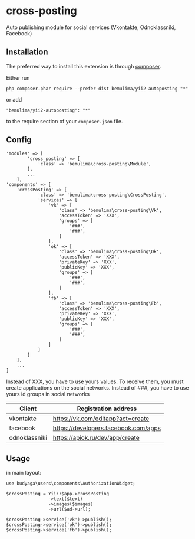 # cross-posting
Auto publishing module for social services (Vkontakte, Odnoklassniki, Facebook)

Installation
------------

The preferred way to install this extension is through [composer](http://getcomposer.org/download/).

Either run

```
php composer.phar require --prefer-dist bemulima/yii2-autoposting "*"
```

or add

```
"bemulima/yii2-autoposting": "*"
```

to the require section of your `composer.json` file.


Config
-------

```
'modules' => [
        'cross_posting' => [
            'class' => 'bemulima\cross-posting\Module',
        ],
        ...
    ],
'components' => [
    'crossPosting' => [
            'class' => 'bemulima\cross-posting\CrossPosting',
            'services' => [
                'vk' => [
                    'class' => 'bemulima\cross-posting\Vk',
                    'accessToken' => 'XXX',
                    'groups' => [
                        '###',
                        '###',
                    ]
                ],
                'ok' => [
                    'class' => 'bemulima\cross-posting\Ok',
                    'accessToken' => 'XXX',
                    'privateKey' => 'XXX',
                    'publicKey' => 'XXX', 
                    'groups' => [
                        '###',
                        '###',
                    ]
                ],
                'fb' => [
                    'class' => 'bemulima\cross-posting\Fb',
                    'accessToken' => 'XXX',
                    'privateKey' => 'XXX',
                    'publicKey' => 'XXX',
                    'groups' => [
                        '###',
                        '###',
                    ]
                ]
            ]
        ]
    ],
    ...
]
```
Instead of XXX, you have to use yours values. To receive them, you must create applications on the social networks. 
Instead of ###, you have to use yours id groups in social networks

| Client     | Registration address    | 
| --------|---------|
| vkontakte  | https://vk.com/editapp?act=create|
| facebook | https://developers.facebook.com/apps|
| odnoklassniki | https://apiok.ru/dev/app/create|

Usage
--------
in main layout:
```
use budyaga\users\components\AuthorizationWidget;
```

```
$crossPosting = Yii::$app->crossPosting
                ->text($text)
                ->images($images)
                ->url($ad->url);
        
$crossPosting->service('vk')->publish();
$crossPosting->service('ok')->publish();
$crossPosting->service('fb')->publish();
```
